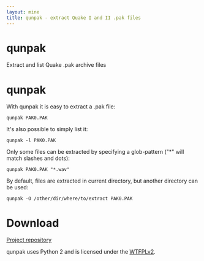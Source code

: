 ```yaml
---
layout: mine
title: qunpak - extract Quake I and II .pak files
---
```


# qunpak

Extract and list Quake .pak archive files

# qunpak #

With qunpak it is easy to extract a .pak file:

```
qunpak PAK0.PAK
```

It's also possible to simply list it:

```
qunpak -l PAK0.PAK
```

Only some files can be extracted by specifying a glob-pattern ("*" will match slashes and dots):

```
qunpak PAK0.PAK "*.wav"
```

By default, files are extracted in current directory, but another directory can be used:

```
qunpak -O /other/dir/where/to/extract PAK0.PAK
```

# Download #

[Project repository](https://github.com/hydrargyrum/attic/tree/master/qunpak)

qunpak uses Python 2 and is licensed under the [WTFPLv2](../wtfpl).
